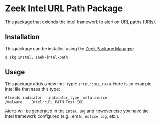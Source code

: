 # Zeek Intel URL Path Package
This package that extends the Intel framework to alert on URL paths (URIs).

## Installation

This package can be installed using the [Zeek Package Manager](https://packages.zeek.org/):

```
$ zkg install zeek-intel-path
```

## Usage

This package adds a new intel type: `Intel::URL_PATH`. Here is an example intel file that uses this type:

```
#fields	indicator	indicator_type	meta.source
/malware	Intel::URL_PATH	Test IOC
```

Alerts will be generated in the `intel.log` and however else you have the Intel framework configured (e.g., email, `notice.log`, etc.).